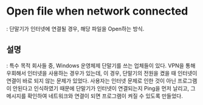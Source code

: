 # Open file when network connected
: 단말기가 인터넷에 연결될 경우, 해당 파일을 Open하는 방식. 


## 설명
: 특수 목적 회사들 중, Windows 운영체제 단말기를 쓰는 업체들이 있다. VPN을 통해 우회해서 인터넷을 사용하는 경우가 있는데,
이 경우, 단말기의 전원을 켰을 때 인터넷이 연결이 바로 되지 않는 문제가 있었다. 사용자는 인터넷 문제로 인한 것이 아닌 프로그램이 안된다고 인식하였기 때문에
단말기가 인터넷이 연결되는지 Ping을 먼저 날리고, 그 메시지를 확인하여 네트워크와 연결이 되면 프로그램이 켜질 수 있도록 만들었다.
